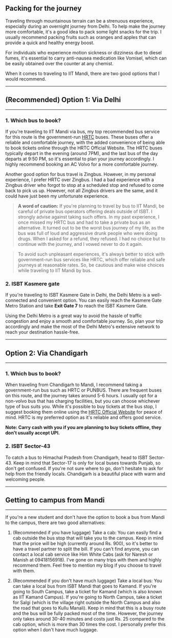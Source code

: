 <!-- Traveling to IIT Mandi cheaply and comfortably -->
<!-- IIT Mandi -->
<!-- Travel -->
<!-- Detailed guide on getting to the IIT campus. -->
<!-- 12-02-2023 -->


## Packing for the journey
Traveling through mountainous terrain can be a strenuous experience, especially during an overnight journey from Delhi. To help make the journey more comfortable, it's a good idea to pack some light snacks for the trip. I usually recommend packing fruits such as oranges and apples that can provide a quick and healthy energy boost.

For individuals who experience motion sickness or dizziness due to diesel fumes, it's essential to carry anti-nausea medication like Vomisel, which can be easily obtained over the counter at any chemist.

When it comes to traveling to IIT Mandi, there are two good options that I would recommend.

***

## (Recommended) Option 1: Via Delhi

***


### 1. Which bus to book?
If you're traveling to IIT Mandi via bus, my top recommended bus service for this route is the government-run [HRTC](https://www.hrtchp.com/hrtc_info/) buses. These buses offer a reliable and comfortable journey, with the added convenience of being able to book tickets online through the HRTC Official Website. The HRTC buses typically depart in the evening (around 7PM), and the last bus of the day departs at 9:50 PM, so it's essential to plan your journey accordingly. I highly recommend booking an AC Volvo for a more comfortable journey.

Another good option for bus travel is Zingbus. However, in my personal experience, I prefer HRTC over Zingbus. I had a bad experience with a Zingbus driver who forgot to stop at a scheduled stop and refused to come back to pick us up. However, not all Zingbus drivers are the same, and it could have just been my unfortunate experience.


> __A word of caution:__ If you're planning to travel by bus to IIT Mandi, be careful of private bus operators offering deals outside of ISBT. I strongly advise against taking such offers. In my past experience, I once missed my HRTC bus and had to take a private bus as an alternative. It turned out to be the worst bus journey of my life, as the bus was full of loud and aggressive drunk people who were doing drugs. When I asked for a refund, they refused. I had no choice but to continue with the journey, and I vowed never to do it again.

> To avoid such unpleasant experiences, it's always better to stick with government-run bus services like HRTC, which offer reliable and safe journeys at reasonable rates. So, be cautious and make wise choices while traveling to IIT Mandi by bus.

### 2. ISBT Kasmere gate
If you're traveling to ISBT Kasmere Gate in Delhi, the Delhi Metro is a well-connected and convenient option. You can easily reach the Kasmere Gate Metro Station and take **Exit Gate 7** to reach the ISBT Kasmere Gate.

Using the Delhi Metro is a great way to avoid the hassle of traffic congestion and enjoy a smooth and comfortable journey. So, plan your trip accordingly and make the most of the Delhi Metro's extensive network to reach your destination hassle-free.
***

## Option 2: Via Chandigarh

***

### 1. Which bus to book?
When traveling from Chandigarh to Mandi, I recommend taking a government-run bus such as HRTC or PUNBUS. There are frequent buses on this route, and the journey takes around 5-6 hours. I usually opt for a non-volvo bus that has charging facilities, but you can choose whichever type of bus suits you. While it's possible to buy tickets at the bus stop, I suggest booking them online using the [HRTC Official Website](https://www.hrtchp.com/hrtc_info/) for peace of mind. HRTC is my preferred option as it's reliable and offers good service.

**Note: Carry cash with you if you are planning to buy tickets offline, they don't usually accept UPI.**

### 2. ISBT Sector-43
To catch a bus to Himachal Pradesh from Chandigarh, head to ISBT Sector-43. Keep in mind that Sector-17 is only for local buses towards Punjab, so don't get confused. If you're not sure where to go, don't hesitate to ask for help from the friendly locals. Chandigarh is a beautiful place with warm and welcoming people.

***

 
## Getting to campus from Mandi

***
If you're a new student and don't have the option to book a bus from Mandi to the campus, there are two good alternatives:

1. (Recommended if you have luggage) Take a cab: You can easily find a cab outside the bus stop that will take you to the campus. Keep in mind that the price will be high (currently around Rs. 900), so it's better to have a travel partner to split the bill. If you can't find anyone, you can contact a local cab service like Him White Cabs (ask for Naresh or Manish at 09418156918). I've gone on many trips with them and highly recommend them. Feel free to mention my blog if you choose to travel with them.

2. (Recommended if you don't have much luggage) Take a local bus: You can take a local bus from ISBT Mandi that goes to Kamand. If you're going to South Campus, take a ticket for Kamand (which is also known as IIT Kamand Campus). If you're going to North Campus, take a ticket for Salgi (which is the village right outside the North Campus and also the road that goes to Kullu Manali). Keep in mind that this is a busy route and the bus will be fully packed most of the time. However, the journey only takes around 30-40 minutes and costs just Rs. 25 compared to the cab option, which is more than 30 times the cost. I personally prefer this option when I don't have much luggage.